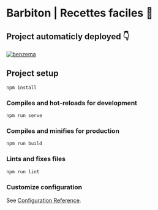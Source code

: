 # Barbiton | Recettes faciles 🥘

## Project automaticly deployed 👇

[![benzema](https://user-images.githubusercontent.com/58217204/170877509-ed4bb5e2-62e7-49e6-b8dc-ec7b49ecb9f6.gif)
](https://clever-kringle-b55b7d.netlify.app/)

## Project setup
```
npm install
```

### Compiles and hot-reloads for development
```
npm run serve
```

### Compiles and minifies for production
```
npm run build
```

### Lints and fixes files
```
npm run lint
```

### Customize configuration
See [Configuration Reference](https://cli.vuejs.org/config/).
